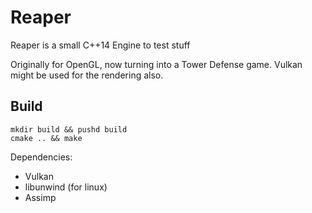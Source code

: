 # Reaper

Reaper is a small C++14 Engine to test stuff

Originally for OpenGL, now turning into a Tower Defense game.
Vulkan might be used for the rendering also.

## Build

```
mkdir build && pushd build
cmake .. && make
```

Dependencies:
- Vulkan
- libunwind (for linux)
- Assimp
